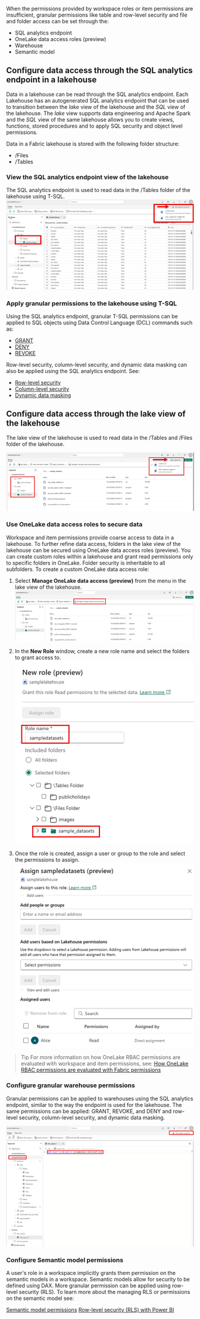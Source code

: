 When the permissions provided by workspace roles or item permissions are insufficient, granular permissions like table and row-level security and file and folder access can be set through the:

- SQL analytics endpoint
- OneLake data access roles (preview)
- Warehouse
- Semantic model


## Configure data access through the SQL analytics endpoint in a lakehouse

Data in a lakehouse can be read through the SQL analytics endpoint. Each Lakehouse has an autogenerated SQL analytics endpoint that can be used to transition between the *lake* view of the lakehouse and the *SQL* view of the lakehouse. The *lake* view supports data engineering and Apache Spark and the *SQL* view of the same lakehouse allows you to create views, functions, stored procedures and to apply SQL security and object level permissions.

Data in a Fabric lakehouse is stored with the following folder structure:

- /Files
- /Tables

### View the SQL analytics endpoint view of the lakehouse

The SQL analytics endpoint is used to read data in the /Tables folder of the lakehouse using T-SQL.
 ![SQL analytics endpoint view](../media/analytics-endpoint.png)

### Apply granular permissions to the lakehouse using T-SQL

Using the SQL analytics endpoint, granular T-SQL permissions can be applied to SQL objects using Data Control Language (DCL) commands such as:

- [GRANT](/sql/t-sql/statements/grant-transact-sql)
- [DENY](/sql/t-sql/statements/deny-transact-sql)
- [REVOKE](/sql/t-sql/statements/revoke-database-permissions-transact-sql)

Row-level security, column-level security, and dynamic data masking can also be applied using the SQL analytics endpoint. See:

- [Row-level security](/fabric/data-warehouse/row-level-security) 
- [Column-level security](/fabric/data-warehouse/column-level-security)
- [Dynamic data masking](/fabric/data-warehouse/dynamic-data-masking)

## Configure data access through the lake view of the lakehouse

The lake view of the lakehouse is used to read data in the /Tables and /Files folder of the lakehouse.

 ![Lake view of lakehouse](../media/lakehouse-files.png)

### Use OneLake data access roles to secure data

Workspace and item permissions provide coarse access to data in a lakehouse. To further refine data access, folders in the lake view of the lakehouse can be secured using OneLake data access roles (preview). You can create custom roles within a lakehouse and grant read permissions only to specific folders in OneLake. Folder security is inheritable to all subfolders. To create a custom OneLake data access role:

1. Select **Manage OneLake data access (preview)** from the menu in the lake view of the lakehouse.
 ![Manage OneLake data access roles](../media/manage-onelake-data-access.png)

2. In the **New Role** window, create a new role name and select the folders to grant access to.
 ![Add OneLake data access role](../media/new-role.png)

3. Once the role is created, assign a user or group to the role and select the permissions to assign.
 ![Add OneLake data access role permissions](../media/assign-role-permissions.png) 

> Tip
> For more information on how OneLake RBAC permissions are evaluated with workspace and item permissions, see: [How OneLake RBAC permissions are evaluated with Fabric permissions](/fabric/onelake/security/data-access-control-model#how-onelake-rbac-permissions-are-evaluated-with-fabric-permissions)

### Configure granular warehouse permissions

Granular permissions can be applied to warehouses using the SQL analytics endpoint, similar to the way the endpoint is used for the lakehouse. The same permissions can be applied: GRANT, REVOKE, and DENY and row-level security, column-level security, and dynamic data masking.  

 ![Warehouse granular permissions](../media/warehouse-granular-permissions.png)

### Configure Semantic model permissions

A user's role in a workspace implicitly grants them permission on the semantic models in a workspace. Semantic models allow for security to be defined using DAX.  More granular permission can be applied using row-level security (RLS). To learn more about the managing RLS or permissions on the semantic model see:

[Semantic model permissions](/power-bi/connect-data/service-datasets-permissions)
[Row-level security (RLS) with Power BI](/fabric/security/service-admin-row-level-security)
